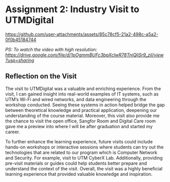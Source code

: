 # Assignment 2: Industry Visit to UTMDigital

https://github.com/user-attachments/assets/85c78cf5-21a2-498c-a5a2-0f0b45184744

_PS: To watch the video with high resolution: https://drive.google.com/file/d/1pOgmmBUFc3bpXclwR78TnjQljSr9_zil/view?usp=sharing_

## Reflection on the Visit

The visit to UTMDigital was a valuable and enriching experience. From the visit, I can gained insight into real-world examples of IT systems, such as UTM’s Wi-Fi and wired networks, and data engineering through the workshop conducted. Seeing these systems in action helped bridge the gap between theoretical knowledge and practical application, deepening our understanding of the course material. Moreover, this visit also provide me the chance to visit the open office, Sangfor Room and Digital Care room gave me a preview into where I will be after graduation and started my career.   

To further enhance the learning experience, future visits could include hands-on workshops or interactive sessions where students can try out the technologies that are related to our program which is Computer Network and Security. For example, visit to UTM CyberX Lab. Additionally, providing pre-visit materials or guides could help students better prepare and understand the context of the visit.  Overall, the visit was a highly beneficial learning experience that provided valuable knowledge and inspiration.

